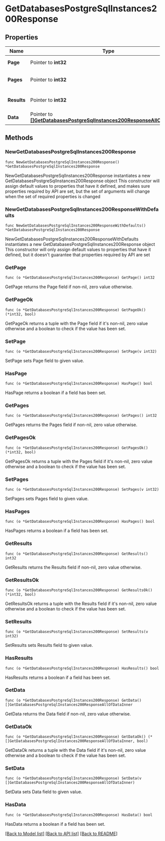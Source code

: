 # GetDatabasesPostgreSqlInstances200Response

## Properties

Name | Type | Description | Notes
------------ | ------------- | ------------- | -------------
**Page** | Pointer to **int32** | The current [page](https://techdocs.akamai.com/linode-api/reference/pagination). | [optional] [readonly] 
**Pages** | Pointer to **int32** | The total number of [pages](https://techdocs.akamai.com/linode-api/reference/pagination). | [optional] [readonly] 
**Results** | Pointer to **int32** | The total number of results. | [optional] [readonly] 
**Data** | Pointer to [**[]GetDatabasesPostgreSqlInstances200ResponseAllOfDataInner**](GetDatabasesPostgreSqlInstances200ResponseAllOfDataInner.md) |  | [optional] 

## Methods

### NewGetDatabasesPostgreSqlInstances200Response

`func NewGetDatabasesPostgreSqlInstances200Response() *GetDatabasesPostgreSqlInstances200Response`

NewGetDatabasesPostgreSqlInstances200Response instantiates a new GetDatabasesPostgreSqlInstances200Response object
This constructor will assign default values to properties that have it defined,
and makes sure properties required by API are set, but the set of arguments
will change when the set of required properties is changed

### NewGetDatabasesPostgreSqlInstances200ResponseWithDefaults

`func NewGetDatabasesPostgreSqlInstances200ResponseWithDefaults() *GetDatabasesPostgreSqlInstances200Response`

NewGetDatabasesPostgreSqlInstances200ResponseWithDefaults instantiates a new GetDatabasesPostgreSqlInstances200Response object
This constructor will only assign default values to properties that have it defined,
but it doesn't guarantee that properties required by API are set

### GetPage

`func (o *GetDatabasesPostgreSqlInstances200Response) GetPage() int32`

GetPage returns the Page field if non-nil, zero value otherwise.

### GetPageOk

`func (o *GetDatabasesPostgreSqlInstances200Response) GetPageOk() (*int32, bool)`

GetPageOk returns a tuple with the Page field if it's non-nil, zero value otherwise
and a boolean to check if the value has been set.

### SetPage

`func (o *GetDatabasesPostgreSqlInstances200Response) SetPage(v int32)`

SetPage sets Page field to given value.

### HasPage

`func (o *GetDatabasesPostgreSqlInstances200Response) HasPage() bool`

HasPage returns a boolean if a field has been set.

### GetPages

`func (o *GetDatabasesPostgreSqlInstances200Response) GetPages() int32`

GetPages returns the Pages field if non-nil, zero value otherwise.

### GetPagesOk

`func (o *GetDatabasesPostgreSqlInstances200Response) GetPagesOk() (*int32, bool)`

GetPagesOk returns a tuple with the Pages field if it's non-nil, zero value otherwise
and a boolean to check if the value has been set.

### SetPages

`func (o *GetDatabasesPostgreSqlInstances200Response) SetPages(v int32)`

SetPages sets Pages field to given value.

### HasPages

`func (o *GetDatabasesPostgreSqlInstances200Response) HasPages() bool`

HasPages returns a boolean if a field has been set.

### GetResults

`func (o *GetDatabasesPostgreSqlInstances200Response) GetResults() int32`

GetResults returns the Results field if non-nil, zero value otherwise.

### GetResultsOk

`func (o *GetDatabasesPostgreSqlInstances200Response) GetResultsOk() (*int32, bool)`

GetResultsOk returns a tuple with the Results field if it's non-nil, zero value otherwise
and a boolean to check if the value has been set.

### SetResults

`func (o *GetDatabasesPostgreSqlInstances200Response) SetResults(v int32)`

SetResults sets Results field to given value.

### HasResults

`func (o *GetDatabasesPostgreSqlInstances200Response) HasResults() bool`

HasResults returns a boolean if a field has been set.

### GetData

`func (o *GetDatabasesPostgreSqlInstances200Response) GetData() []GetDatabasesPostgreSqlInstances200ResponseAllOfDataInner`

GetData returns the Data field if non-nil, zero value otherwise.

### GetDataOk

`func (o *GetDatabasesPostgreSqlInstances200Response) GetDataOk() (*[]GetDatabasesPostgreSqlInstances200ResponseAllOfDataInner, bool)`

GetDataOk returns a tuple with the Data field if it's non-nil, zero value otherwise
and a boolean to check if the value has been set.

### SetData

`func (o *GetDatabasesPostgreSqlInstances200Response) SetData(v []GetDatabasesPostgreSqlInstances200ResponseAllOfDataInner)`

SetData sets Data field to given value.

### HasData

`func (o *GetDatabasesPostgreSqlInstances200Response) HasData() bool`

HasData returns a boolean if a field has been set.


[[Back to Model list]](../README.md#documentation-for-models) [[Back to API list]](../README.md#documentation-for-api-endpoints) [[Back to README]](../README.md)


